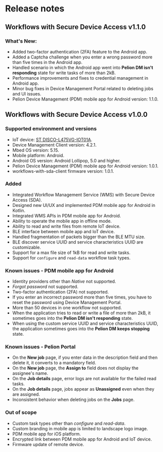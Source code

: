 # Release notes

## Workflows with Secure Device Access v1.1.0

### What's New:
- Added two-factor authentication (2FA) feature to the Android app.
- Added a Captcha challenge when you enter a wrong password more than five times in the Android app.
- Handled scenario in which the Android app went into **Pelion DM isn't responding** state for write tasks of more than 2kB.
- Performance improvements and fixes to credential management in Android app.
- Minor bug fixes in Device Management Portal related to deleting jobs and UI issues.
- Pelion Device Management (PDM) mobile app for Android version: 1.1.0.


## Workflows with Secure Device Access v1.0.0

### Supported environment and versions
- IoT device: [ST DISCO-L475VG-IOT01A](https://os.mbed.com/platforms/ST-Discovery-L475E-IOT01A/).
- Device Management Client version: 4.2.1.
- Mbed OS version: 5.15.
- Mobile platform: Android.
- Android OS version: Android Lollipop, 5.0 and higher.
- Pelion Device Management (PDM) mobile app for Android version: 1.0.1.
- workflows-with-sda-client firmware version: 1.0.1.

### Added
- Integrated Workflow Management Service (WMS) with Secure Device Access (SDA).
- Designed new UI/UX and implemented PDM mobile app for Android in Kotlin.
- Integrated WMS APIs in PDM mobile app for Android.
- Ability to operate the mobile app in offline mode.
- Ability to read and write files from remote IoT device.
- BLE interface between mobile app and IoT device.
- Handled fragmentation of packets bigger than the BLE MTU size.
- BLE discover service UUID and service characteristics UUID are customizable.
- Support for a max file size of 1kB for read and write tasks.
- Support for `configure` and `read-data` workflow task types.


### Known issues - PDM mobile app for Android
- Identity providers other than *Native* not supported.
- *Forgot password* not supported.
- Two-factor authentication (2FA) not supported.
- If you enter an incorrect password more than five times, you have to reset the password using Device Management Portal.
- More than 50 devices in one workflow not supported.
- When the application tries to read or write a file of more than 2kB, it sometimes goes into the **Pelion DM isn't responding** state.
- When using the custom service UUID and service characteristics UUID, the application sometimes goes into the **Pelion DM keeps stopping** state.

### Known issues - Pelion Portal
- On the **New job** page, if you enter data in the description field and then delete it, it converts to a mandatory field.
- On the **New job** page, the **Assign to** field does not display the assignee's name.
- On the **Job details** page, error logs are not available for the failed read tasks.
- On the **Job details** page, jobs appear as **Unassigned** even when they are assigned.
- Inconsistent behavior when deleting jobs on the **Jobs** page.

### Out of scope
- Custom task types other than *configure* and *read-data*.
- Custom branding in mobile app is limited to landscape logo image.
- PDM mobile app for iOS platform.
- Encrypted link between PDM mobile app for Android and IoT device.
- Firmware update of remote device.
